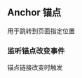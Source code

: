 <div class="demo-header">
<p class="overviewicon">
  <span class="wapi-business-anchor" />
</p>

## Anchor 锚点

<nova-uxlink widget-name="Anchor"></nova-uxlink>

用于跳转到页面指定位置

</div>

### 监听锚点改变事件

锚点链接改变时触发

<nova-demo-view link="anchor/on-change"></nova-demo-view>

<br>

<nova-attributes link="anchor"></nova-attributes>

